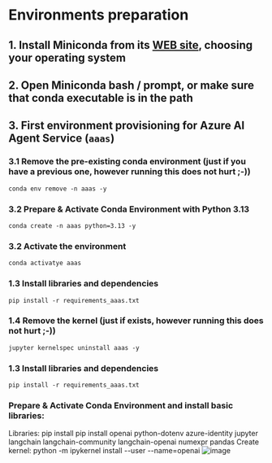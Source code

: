 # Environments preparation

## 1. Install Miniconda from its [WEB site](https://www.anaconda.com/docs/getting-started/miniconda/install), choosing your operating system

## 2. Open Miniconda bash / prompt, or make sure that conda executable is in the path

## 3. First environment provisioning for Azure AI Agent Service (`aaas`)

### 3.1 Remove the pre-existing conda environment (just if you have a previous one, however running this does not hurt ;-))
```conda env remove -n aaas -y```

### 3.2 Prepare & Activate Conda Environment with Python 3.13
```conda create -n aaas python=3.13 -y```

### 3.2 Activate the environment
```conda activatye aaas```

### 1.3 Install libraries and dependencies
```pip install -r requirements_aaas.txt```

### 1.4 Remove the kernel (just if exists, however running this does not hurt ;-))
```jupyter kernelspec uninstall aaas -y```

### 1.3 Install libraries and dependencies
```pip install -r requirements_aaas.txt```

### Prepare & Activate Conda Environment and install basic libraries:

Libraries:  pip install pip install openai python-dotenv azure-identity jupyter langchain langchain-community langchain-openai numexpr pandas
Create kernel: python -m ipykernel install --user --name=openai
![image](https://github.com/user-attachments/assets/9a928114-55e6-4dd6-bfcc-5a716352db1c)

